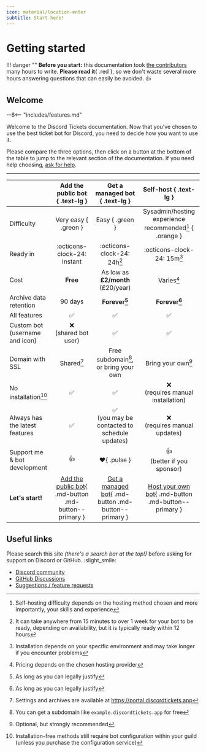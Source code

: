 ```yaml
---
icon: material/location-enter
subtitle: Start here!
---
```


# Getting started

!!! danger ""
	**Before you start:** this documentation took [the contributors](https://github.com/discord-tickets/docs/graphs/contributors) many hours to write.
	**Please read it**{ .red }, so we don't waste several more hours answering questions that can easily be avoided. :+1:

## Welcome

--8<-- "includes/features.md"

Welcome to the Discord Tickets documentation.
Now that you've chosen to use the best ticket bot for Discord, you need to decide how you want to use it.

Please compare the three options, then click on a button at the bottom of the table to jump to the relevant section of the documentation.
If you need help choosing, [ask for help](#useful-links).

---

<div id="gs-table" class="larger-icons" markdown>

|                                |                   Add the public bot { .text-lg }                   |                   Get a managed bot { .text-lg }                    |                             Self-host { .text-lg }                             |
| :----------------------------- | :-----------------------------------------------------------------: | :-----------------------------------------------------------------: | :----------------------------------------------------------------------------: |
| Difficulty                     |                        Very easy { .green }                         |                           Easy { .green }                           |            Sysadmin/hosting experience recommended[^1] { .orange }             |
| Ready in                       |                     :octicons-clock-24: Instant                     |                     :octicons-clock-24: 24h[^2]                     |                          :octicons-clock-24: 15m[^3]                           |
| Cost                           |                              **Free**                               |                  As low as **£2/month** (£20/year)                  |                                   Varies[^4]                                   |
| Archive data retention         |                               90 days                               |                           **Forever[^9]**                           |                                **Forever[^9]**                                 |
| All features                   |                         :white_check_mark:                          |                         :white_check_mark:                          |                               :white_check_mark:                               |
| Custom bot (username and icon) |                      :x:<br>(shared bot user)                       |                         :white_check_mark:                          |                               :white_check_mark:                               |
| Domain with SSL                |                             Shared[^6]                              |                Free subdomain[^7], or bring your own                |                               Bring your own[^8]                               |
| No installation[^5]            |                         :white_check_mark:                          |                         :white_check_mark:                          |                     :x:<br>(requires manual installation)                      |
| Always has the latest features |                         :white_check_mark:                          |  :white_check_mark:<br>(you may be contacted to schedule updates)   |                        :x:<br>(requires manual updates)                        |
| Support me & bot development   |                                :+1:                                 |                          :heart:{ .pulse }                          |                        :+1:<br>(better if you sponsor)                         |
| **Let's start!**               | [Add the public bot](./public.md){ .md-button .md-button--primary } | [Get a managed bot](./managed.md){ .md-button .md-button--primary } | [Host your own bot](./self-hosting/index.md){ .md-button .md-button--primary } |

</div>

## Useful links

Please search this site *(there's a search bar at the top!)* before asking for support on Discord or GitHub. :slight_smile:

- [Discord community](https://lnk.earth/discord)
- [GitHub Discussions](https://github.com/discord-tickets/bot/discussions)
- [Suggestions / feature requests](https://lnk.earth/dsctickets-feedback)

[^1]: Self-hosting difficulty depends on the hosting method chosen and more importantly, your skills and experience
[^2]: It can take anywhere from 15 minutes to over 1 week for your bot to be ready, depending on availability, but it is typically ready within 12 hours
[^3]: Installation depends on your specific environment and may take longer if you encounter problems
[^4]: Pricing depends on the chosen hosting provider
[^5]: Installation-free methods still require bot configuration within your guild (unless you purchase the configuration service)
[^6]: Settings and archives are available at <https://portal.discordtickets.app>
[^7]: You can get a subdomain like `example.discordtickets.app` for free
[^8]: Optional, but strongly recommended
[^9]: As long as you can legally justify
